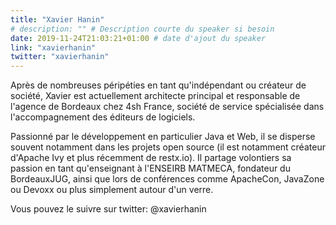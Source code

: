 ```yaml
---
title: "Xavier Hanin"
# description: "" # Description courte du speaker si besoin
date: 2019-11-24T21:03:21+01:00 # date d'ajout du speaker
link: "xavierhanin"
twitter: "xavierhanin"
---
```

Après de nombreuses péripéties en tant qu'indépendant ou créateur de société, Xavier est actuellement architecte principal et responsable de l'agence de Bordeaux chez 4sh France, société de service spécialisée dans l'accompagnement des éditeurs de logiciels.

Passionné par le développement en particulier Java et Web, il se disperse souvent notamment dans les projets open source (il est notamment créateur d'Apache Ivy et plus récemment de restx.io).
Il partage volontiers sa passion en tant qu'enseignant à l'ENSEIRB MATMECA, fondateur du BordeauxJUG, ainsi que lors de conférences comme ApacheCon, JavaZone ou Devoxx ou plus simplement autour d'un verre.

Vous pouvez le suivre sur twitter: @xavierhanin